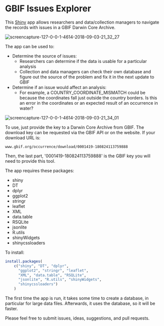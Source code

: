 # GBIF Issues Explorer

This [Shiny](https://shiny.rstudio.com/) app allows researchers and data/collection managers to navigate the records with issues in a GBIF Darwin Core Archive.

![screencapture-127-0-0-1-4614-2018-09-03-21_32_27](https://user-images.githubusercontent.com/2302171/45005415-3787dd80-afc1-11e8-80d1-4c12e417ad19.png)

The app can be used to:

 * Determine the source of issues:
   * Researchers can determine if the data is usable for a particular analysis
   * Collection and data managers can check their own database and figure out the source of the problem and fix it in the next update to GBIF
 * Determine if an issue would affect an analysis:
   * For example, a COUNTRY_COORDINATE_MISMATCH could be because the coordinates fall just outside the country borders. Is this an error in the coordinates or an expected result of an occurrence in water?

![screencapture-127-0-0-1-4614-2018-09-03-21_34_01](https://user-images.githubusercontent.com/2302171/45005423-466e9000-afc1-11e8-8b4e-dc3f9cc9870e.png)

To use, just provide the key to a Darwin Core Archive from GBIF. The download key can be requested via the GBIF API or on the website. If your download URL is:

`www.gbif.org/occurrence/download/0001419-180824113759888`

Then, the last part, '0001419-180824113759888' is the GBIF key you will need to provide this tool.

The app requires these packages:

 * shiny
 * DT
 * dplyr
 * ggplot2
 * stringr
 * leaflet
 * XML
 * data.table
 * RSQLite
 * jsonlite
 * R.utils
 * shinyWidgets
 * shinycssloaders

To install:

```R
install.packages(
    c("shiny", "DT", "dplyr", 
      "ggplot2", "stringr", "leaflet", 
      "XML", "data.table", "RSQLite", 
      "jsonlite", "R.utils", "shinyWidgets", 
      "shinycssloaders")
    )
```

The first time the app is run, it takes some time to create a database, in particular for large data files. Afterwards, it uses the database, so it will be faster. 

Please feel free to submit issues, ideas, suggestions, and pull requests. 
